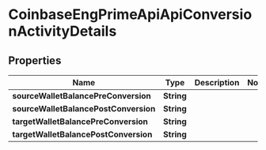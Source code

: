 
# CoinbaseEngPrimeApiApiConversionActivityDetails

## Properties
Name | Type | Description | Notes
------------ | ------------- | ------------- | -------------
**sourceWalletBalancePreConversion** | **String** |  | 
**sourceWalletBalancePostConversion** | **String** |  | 
**targetWalletBalancePreConversion** | **String** |  | 
**targetWalletBalancePostConversion** | **String** |  | 



